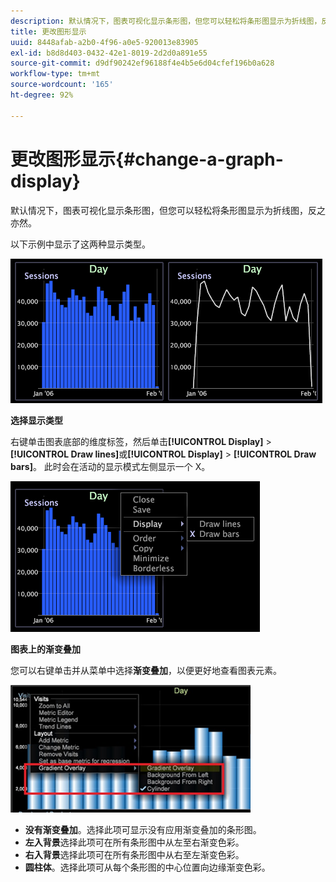 ```yaml
---
description: 默认情况下，图表可视化显示条形图，但您可以轻松将条形图显示为折线图，反之亦然。
title: 更改图形显示
uuid: 8448afab-a2b0-4f96-a0e5-920013e83905
exl-id: b8d8d403-0432-42e1-8019-2d2d0a891e55
source-git-commit: d9df90242ef96188f4e4b5e6d04cfef196b0a628
workflow-type: tm+mt
source-wordcount: '165'
ht-degree: 92%

---
```


# 更改图形显示{#change-a-graph-display}

默认情况下，图表可视化显示条形图，但您可以轻松将条形图显示为折线图，反之亦然。

以下示例中显示了这两种显示类型。

![](assets/vis_Line_LinesAndBars.png)

**选择显示类型**

右键单击图表底部的维度标签，然后单击&#x200B;**[!UICONTROL Display]** > **[!UICONTROL Draw lines]**&#x200B;或&#x200B;**[!UICONTROL Display]** > **[!UICONTROL Draw bars]**。 此时会在活动的显示模式左侧显示一个 X。

![](assets/mnu_Graph_Draw.png)

**图表上的渐变叠加**

您可以右键单击并从菜单中选择&#x200B;**渐变叠加**，以便更好地查看图表元素。

![](assets/6_51_gradient_graph.png)

* **没有渐变叠加**。选择此项可显示没有应用渐变叠加的条形图。
* **左入背景**&#x200B;选择此项可在所有条形图中从左至右渐变色彩。
* **右入背景**&#x200B;选择此项可在所有条形图中从右至左渐变色彩。
* **圆柱体**。选择此项可从每个条形图的中心位置向边缘渐变色彩。
